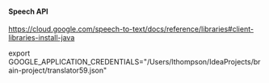 

#### Speech API 
https://cloud.google.com/speech-to-text/docs/reference/libraries#client-libraries-install-java

export GOOGLE_APPLICATION_CREDENTIALS="/Users/lthompson/IdeaProjects/brain-project/translator59.json"
